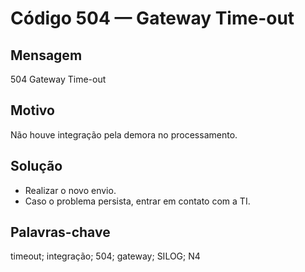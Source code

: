 # Código 504 — Gateway Time-out

## Mensagem
504 Gateway Time-out

## Motivo
Não houve integração pela demora no processamento.

## Solução
- Realizar o novo envio.
- Caso o problema persista, entrar em contato com a TI.

## Palavras-chave
timeout; integração; 504; gateway; SILOG; N4
